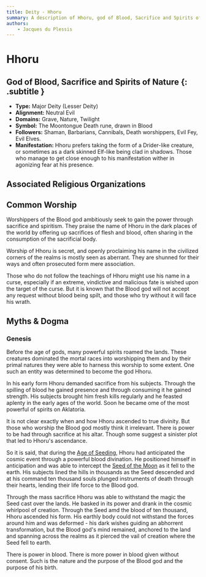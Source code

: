 ```yaml
---
title: Deity - Hhoru
summary: A description of Hhoru, god of Blood, Sacrifice and Spirits of Nature.
authors:
    - Jacques du Plessis
---
```

# Hhoru
## God of Blood, Sacrifice and Spirits of Nature {: .subtitle }

* **Type:** Major Deity (Lesser Deity)
* **Alignment:** Neutral Evil
* **Domains:** Grave, Nature, Twilight
* **Symbol:** The Moontongue Death rune, drawn in Blood
* **Followers:** Shaman, Barbarians, Cannibals, Death worshippers, Evil Fey, Evil Elves.
* **Manifestation:** Hhoru prefers taking the form of a Drider-like creature, or sometimes as a dark skinned Elf-like being clad in shadows. Those who manage to get close enough to his manifestation wither in agonizing fear at his presence.

## Associated Religious Organizations

## Common Worship
Worshippers of the Blood god ambitiously seek to gain the power through sacrifice and spiritism. They praise the name of Hhoru in the dark places of the world by offering up sacrifices of flesh and blood, often sharing in the consumption of the sacrificial body.

Worship of Hhoru is secret, and openly proclaiming his name in the civilized corners of the realms is mostly seen as aberrant.  They are shunned for their ways and often prosecuted form mere association.

Those who do not follow the teachings of Hhoru might use his name in a curse, especially if an extreme, vindictive and malicious fate is wished upon the target of the curse.  But it is known that the Blood god will not accept any request without blood being spilt, and those who try without it will face his wrath.

## Myths & Dogma
### Genesis
Before the age of gods, many powerful spirits roamed the lands.  These creatures dominated the mortal races into worshipping them and by their primal natures they were able to harness this worship to some extent. One such an entity was determined to become the god Hhoru.

In his early form Hhoru demanded sacrifice from his subjects. Through the spilling of blood he gained presence and through consuming it he gained strength. His subjects brought him fresh kills regularly and he feasted aplenty in the early ages of the world.  Soon he became ome of the most powerful of spirits on Aklatoria.

It is not clear exactly when and how Hhoru ascended to true divinity.  But those who worship the Blood god mostly think it irrelevant. There is power to be had through sacrifice at his altar.  Though some suggest a sinister plot that led to Hhoru's ascendance.

So it is said, that during the [Age of Seeding](/history/ages/age_of_seeding), Hhoru had anticipated the cosmic event through a powerful blood divination. He positioned himself in anticipation and was able to intercept the [Seed of the Moon](/history/myths/seeds_of_life) as it fell to the earth.  His subjects lined the hills in thousands as the Seed descended and at his command ten thousand souls plunged instruments of death through their hearts, lending their life force to the Blood god.

Through the mass sacrifice Hhoru was able to withstand the magic the Seed cast over the lands.  He basked in its power and drank in the cosmic whirlpool of creation.  Through the Seed amd the blood of ten thousand, Hhoru ascended his form.  His earthly body could not withstand the forces around him and was deformed - his dark wishes guiding an abhorrent transformation, but the Blood god's mind remained, anchored to the land and spanning across the realms as it pierced the vail of creation where the Seed fell to earth.

There is power in blood.  There is more power in blood given without consent. Such is the nature and the purpose of the Blood god and the purpose of his birth.